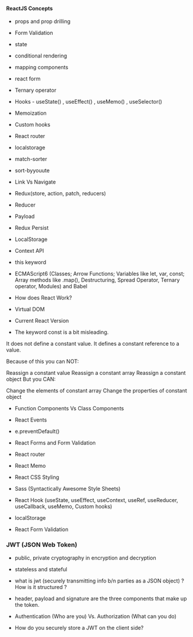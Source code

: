
#### ReactJS Concepts

 - props and prop drilling

 - Form Validation
 
 - state
 
 - conditional rendering
 
 - mapping components
 
 - react form
 
 - Ternary operator
 
 - Hooks - useState() , useEffect() , useMemo() , useSelector()
 
 - Memoization
 
 - Custom hooks
 
 - React router
 
 - localstorage
 
 - match-sorter
 
 - sort-byyouute
 
 - Link Vs Navigate
 
 - Redux(store, action, patch, reducers)
 
 - Reducer
 
 - Payload
 
 - Redux Persist
 
 - LocalStorage
 
 - Context API

 - this keyword 

 - ECMAScript6 (Classes; Arrow Functions; Variables like let, var, const; Array methods like .map(), Destructuring, Spread Operator, Ternary operator, Modules) and Babel

- How does React Work? 

- Virtual DOM 

- Current React Version

- The keyword const is a bit misleading.

It does not define a constant value. It defines a constant reference to a value.

Because of this you can NOT:

Reassign a constant value
Reassign a constant array
Reassign a constant object
But you CAN:

Change the elements of constant array
Change the properties of constant object
 

- Function Components Vs Class Components 

- React Events 

- e.preventDefault()

- React Forms and Form Validation 

- React router

- React Memo

- React CSS Styling

- Sass (Syntactically Awesome Style Sheets)

- React Hook (useState, useEffect, useContext, useRef, useReducer, useCallback, useMemo, Custom hooks)

- localStorage

- React Form Validation


### JWT (JSON Web Token)


- public, private cryptography in encryption and decryption

- stateless and stateful 

- what is jwt (securely transmitting info b/n parties as a JSON object) ? How is it structured ? 

- header, payload and signature are the three components that make up the token. 

- Authentication (Who are you) Vs. Authorization (What can you do)

- How do you securely store a JWT on the client side? 




